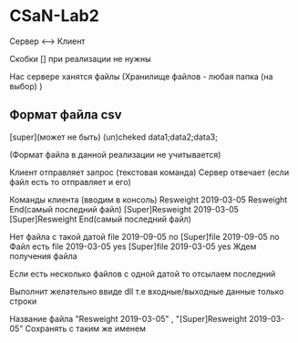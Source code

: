 # CSaN-Lab2

Сервер  <-->  Клиент

Скобки [] при реализации не нужны

Нас сервере ханятся файлы
(Хранилище файлов - любая папка (на выбор) )

Формат файла сsv 
-----
[super](может не быть) 
(un)cheked 
data1;data2;data3;


(Формат файла в данной реализации не учитывается)

Клиент отправляет запрос (текстовая команда)
Сервер отвечает (если файл есть то отправляет и его)

Команды клиента (вводим в консоль)
 Resweight 2019-03-05
 Resweight End(самый последний файл)
 [Super]Resweight 2019-03-05
 [Super]Resweight End(самый последний файл)

Нет файла с такой датой 
 file 2019-09-05 no
 [Super]file 2019-09-05 no
Файл есть
 file 2019-03-05 yes
 [Super]file 2019-03-05 yes 
Ждем получения файла

Если есть несколько файлов с одной датой то отсылаем последний

Выполнит желательно ввиде dll 
т.е входные/выходные данные только строки

Название файла "Resweight 2019-03-05" , "[Super]Resweight 2019-03-05"
Сохранять с таким же именем
